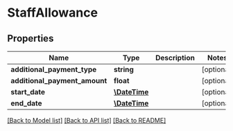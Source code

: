 # StaffAllowance

## Properties
Name | Type | Description | Notes
------------ | ------------- | ------------- | -------------
**additional_payment_type** | **string** |  | [optional] 
**additional_payment_amount** | **float** |  | [optional] 
**start_date** | [**\DateTime**](\DateTime.md) |  | [optional] 
**end_date** | [**\DateTime**](\DateTime.md) |  | [optional] 

[[Back to Model list]](../README.md#documentation-for-models) [[Back to API list]](../README.md#documentation-for-api-endpoints) [[Back to README]](../README.md)


